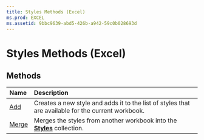 ```yaml
---
title: Styles Methods (Excel)
ms.prod: EXCEL
ms.assetid: 9bbc9639-abd5-426b-a942-59c0b028693d
---
```



# Styles Methods (Excel)

## Methods



|**Name**|**Description**|
|:-----|:-----|
|[Add](styles-add-method-excel.md)|Creates a new style and adds it to the list of styles that are available for the current workbook.|
|[Merge](styles-merge-method-excel.md)|Merges the styles from another workbook into the  **[Styles](styles-object-excel.md)** collection.|

